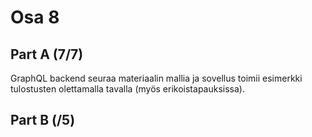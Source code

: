 # Osa 8

## Part A (7/7)

GraphQL backend seuraa materiaalin mallia ja sovellus toimii esimerkki tulostusten olettamalla tavalla (myös erikoistapauksissa).

## Part B (/5)
